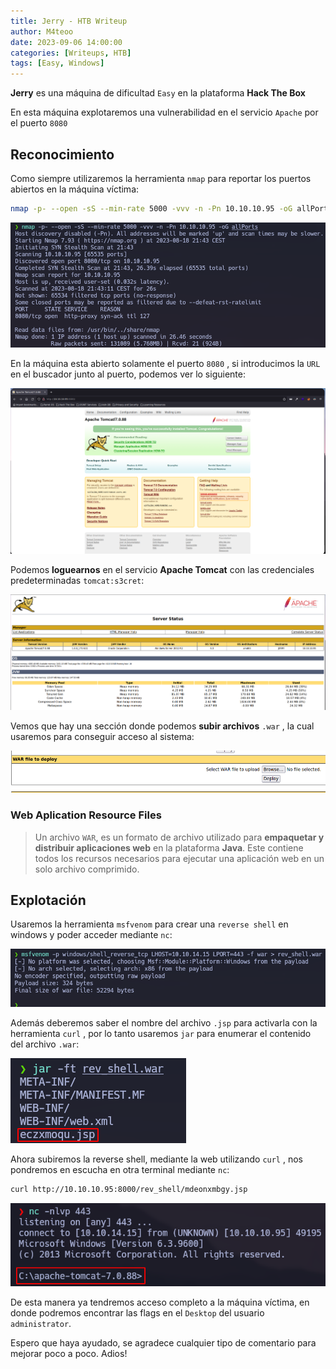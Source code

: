```yaml
---
title: Jerry - HTB Writeup
author: M4teoo
date: 2023-09-06 14:00:00
categories: [Writeups, HTB]
tags: [Easy, Windows]
---
```


**Jerry** es una máquina de dificultad ```Easy``` en la plataforma **Hack The Box**

En esta máquina explotaremos una vulnerabilidad en el servicio ```Apache``` por el puerto ```8080```

## **Reconocimiento**

Como siempre utilizaremos la herramienta ```nmap``` para reportar los puertos abiertos en la máquina víctima:

```bash
nmap -p- --open -sS --min-rate 5000 -vvv -n -Pn 10.10.10.95 -oG allPorts
```

![img](/assets/img/post/jerry/feb426c5-b454-4f82-aaa7-5949a66c0751.png)

En la máquina esta abierto solamente el puerto ```8080``` , si introducimos la ```URL``` en el buscador junto al puerto, podemos ver lo siguiente:

![img](/assets/img/post/jerry/0701b41c-55c8-4188-ba3f-75cf0c92fbcc.png)

Podemos **loguearnos** en el servicio **Apache Tomcat** con las credenciales predeterminadas ```tomcat:s3cret```:

![img](/assets/img/post/jerry/658a5dde-829f-4032-8068-8d70f427a1e0.png)

Vemos que hay una sección donde podemos **subir archivos** ```.war``` , la cual usaremos para conseguir acceso al sistema: 

![img](/assets/img/post/jerry/f13630bf-58f1-4988-bdea-0e9e224c5fc1.png)

### Web Aplication Resource Files

> Un archivo ```WAR```, es un formato de archivo utilizado para **empaquetar y distribuir aplicaciones web** en la plataforma **Java**. Este contiene todos los recursos necesarios para ejecutar una aplicación web en un solo archivo comprimido.

## Explotación

Usaremos la herramienta ```msfvenom``` para crear una ```reverse shell``` en windows y poder acceder mediante ```nc```:

![img](/assets/img/post/jerry/6f231e1c-e4ea-4e1c-a7ea-c9341910e71c.png)

Además deberemos saber el nombre del archivo ```.jsp``` para activarla con la herramienta ```curl``` , por lo tanto usaremos ```jar``` para enumerar el contenido del archivo ```.war```:

![img](/assets/img/post/jerry/bc65ae69-5fe0-4c28-a763-84e8280629c9.png)

Ahora subiremos la reverse shell, mediante la web utilizando ```curl``` , nos pondremos en escucha en otra terminal mediante ```nc```:

```bash
curl http://10.10.10.95:8000/rev_shell/mdeonxmbgy.jsp
```

![img](/assets/img/post/jerry/7bd0c1bc-d7de-4a35-b8df-496fc4bce938.png)

De esta manera ya tendremos acceso completo a la máquina víctima, en donde podremos encontrar las flags en el ```Desktop``` del usuario ```administrator```.

Espero que haya ayudado, se agradece cualquier tipo de comentario para mejorar poco a poco. Adios!